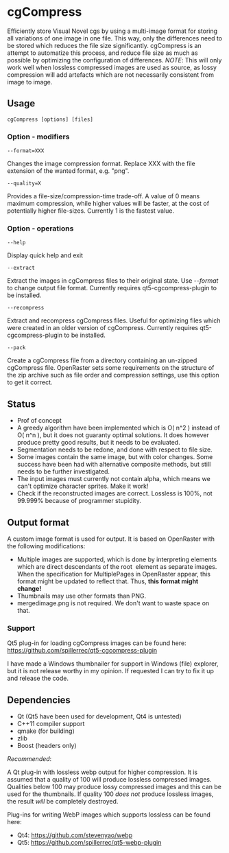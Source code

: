 cgCompress
==========

Efficiently store Visual Novel cgs by using a multi-image format for storing all variations of one image in one file. This way, only the differences need to be stored which reduces the file size significantly.
cgCompress is an attempt to automatize this process, and reduce file size as much as possible by optimizing the configuration of differences.
*NOTE*: This will only work well when lossless compressed images are used as source, as lossy compression will add artefacts which are not necessarily consistent from image to image.

## Usage

    cgCompress [options] [files]

### Option - modifiers

    --format=XXX
Changes the image compression format. Replace XXX with the file extension of the wanted format, e.g. "png".

    --quality=X
Provides a file-size/compression-time trade-off. A value of 0 means maximum compression, while higher values will be faster, at the cost of potentially higher file-sizes. Currently 1 is the fastest value.

### Option - operations

    --help
Display quick help and exit

    --extract
Extract the images in cgCompress files to their original state. Use *\--format* to change output file format. Currently requires qt5-cgcompress-plugin to be installed.

    --recompress
Extract and recompress cgCompress files. Useful for optimizing files which were created in an older version of cgCompress. Currently requires qt5-cgcompress-plugin to be installed.

    --pack
Create a cgCompress file from a directory containing an un-zipped cgCompress file. OpenRaster sets some requirements on the structure of the zip archive such as file order and compression settings, use this option to get it correct.

## Status

- Prof of concept
- A greedy algorithm have been implemented which is O( n^2 ) instead of O( n^n ), but it does not guaranty optimal solutions. It does however produce pretty good results, but it needs to be evaluated.
- Segmentation needs to be redone, and done with respect to file size.
- Some images contain the same image, but with color changes. Some success have been had with alternative composite methods, but still needs to be further investigated.
- The input images must currently not contain alpha, which means we can't optimize character sprites. Make it work!
- Check if the reconstructed images are correct. Lossless is 100%, not 99.999% because of programmer stupidity.

## Output format

A custom image format is used for output. It is based on OpenRaster with the following modifications:
- Multiple images are supported, which is done by interpreting <stack> elements which are direct descendants of the root <image> element as separate images. When the specification for MultiplePages in OpenRaster appear, this format might be updated to reflect that. Thus, **this format might change!**
- Thumbnails may use other formats than PNG.
- mergedimage.png is not required. We don't want to waste space on that.

### Support

Qt5 plug-in for loading cgCompress images can be found here: https://github.com/spillerrec/qt5-cgcompress-plugin

I have made a Windows thumbnailer for support in Windows (file) explorer, but it is not release worthy in my opinion. If requested I can try to fix it up and release the code.

## Dependencies

- Qt (Qt5 have been used for development, Qt4 is untested)
- C++11 compiler support
- qmake (for building)
- zlib
- Boost (headers only)

*Recommended*:

A Qt plug-in with lossless webp output for higher compression. It is assumed that a quality of 100 will produce lossless compressed images. Qualities below 100 may produce lossy compressed images and this can be used for the thumbnails. If quality 100 *does not* produce lossless images, the result *will* be completely destroyed.

Plug-ins for writing WebP images which supports lossless can be found here:
- Qt4: https://github.com/stevenyao/webp
- Qt5: https://github.com/spillerrec/qt5-webp-plugin

